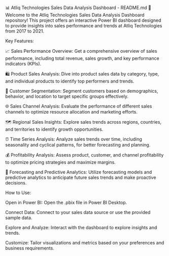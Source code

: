 📊 Atliq Technologies Sales Data Analysis Dashboard - README.md 🚀
Welcome to the Atliq Technologies Sales Data Analysis Dashboard repository!
This project offers an interactive Power BI dashboard designed to provide insights into sales performance and trends at Atliq Technologies from 2017 to 2021.

Key Features:

📈 Sales Performance Overview: Get a comprehensive overview of sales performance, including total revenue, sales growth, and key performance indicators (KPIs).

🛍️ Product Sales Analysis: Dive into product sales data by category, type, and individual products to identify top performers and trends.

🎯 Customer Segmentation: Segment customers based on demographics, behavior, and location to target specific groups effectively.

🌐 Sales Channel Analysis: Evaluate the performance of different sales channels to optimize resource allocation and marketing efforts.

🗺️ Regional Sales Insights: Explore sales trends across regions, countries, and territories to identify growth opportunities.

⏰ Time Series Analysis: Analyze sales trends over time, including seasonality and cyclical patterns, for better forecasting and planning.

💰 Profitability Analysis: Assess product, customer, and channel profitability to optimize pricing strategies and maximize margins.

🔮 Forecasting and Predictive Analytics: Utilize forecasting models and predictive analytics to anticipate future sales trends and make proactive decisions.

How to Use:

Open in Power BI: Open the .pbix file in Power BI Desktop.

Connect Data: Connect to your sales data source or use the provided sample data.

Explore and Analyze: Interact with the dashboard to explore insights and trends.

Customize: Tailor visualizations and metrics based on your preferences and business requirements.

